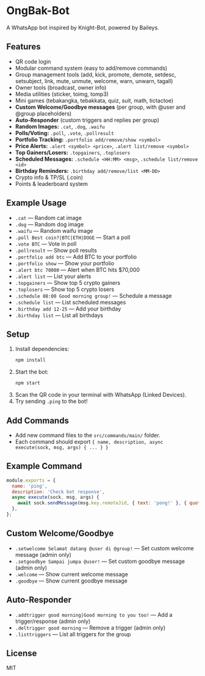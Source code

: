 # OngBak-Bot

A WhatsApp bot inspired by Knight-Bot, powered by Baileys.

## Features
- QR code login
- Modular command system (easy to add/remove commands)
- Group management tools (add, kick, promote, demote, setdesc, setsubject, link, mute, unmute, welcome, warn, unwarn, tagall)
- Owner tools (broadcast, owner info)
- Media utilities (sticker, toimg, tomp3)
- Mini games (tebakangka, tebakkata, quiz, suit, math, tictactoe)
- **Custom Welcome/Goodbye messages** (per group, with @user and @group placeholders)
- **Auto-Responder** (custom triggers and replies per group)
- **Random Images:** `.cat`, `.dog`, `.waifu`
- **Polls/Voting:** `.poll`, `.vote`, `.pollresult`
- **Portfolio Tracking:** `.portfolio add/remove/show <symbol>`
- **Price Alerts:** `.alert <symbol> <price>`, `.alert list/remove <symbol>`
- **Top Gainers/Losers:** `.topgainers`, `.toplosers`
- **Scheduled Messages:** `.schedule <HH:MM> <msg>`, `.schedule list/remove <id>`
- **Birthday Reminders:** `.birthday add/remove/list <MM-DD>`
- Crypto info & TP/SL (.coin)
- Points & leaderboard system

## Example Usage
- `.cat` — Random cat image
- `.dog` — Random dog image
- `.waifu` — Random waifu image
- `.poll Best coin?|BTC|ETH|DOGE` — Start a poll
- `.vote BTC` — Vote in poll
- `.pollresult` — Show poll results
- `.portfolio add btc` — Add BTC to your portfolio
- `.portfolio show` — Show your portfolio
- `.alert btc 70000` — Alert when BTC hits $70,000
- `.alert list` — List your alerts
- `.topgainers` — Show top 5 crypto gainers
- `.toplosers` — Show top 5 crypto losers
- `.schedule 08:00 Good morning group!` — Schedule a message
- `.schedule list` — List scheduled messages
- `.birthday add 12-25` — Add your birthday
- `.birthday list` — List all birthdays

## Setup

1. Install dependencies:
   ```bash
   npm install
   ```
2. Start the bot:
   ```bash
   npm start
   ```
3. Scan the QR code in your terminal with WhatsApp (Linked Devices).
4. Try sending `.ping` to the bot!

## Add Commands
- Add new command files to the `src/commands/main/` folder.
- Each command should export `{ name, description, async execute(sock, msg, args) { ... } }`

## Example Command
```js
module.exports = {
  name: 'ping',
  description: 'Check bot response',
  async execute(sock, msg, args) {
    await sock.sendMessage(msg.key.remoteJid, { text: 'pong!' }, { quoted: msg });
  },
};
```

## Custom Welcome/Goodbye
- `.setwelcome Selamat datang @user di @group!` — Set custom welcome message (admin only)
- `.setgoodbye Sampai jumpa @user!` — Set custom goodbye message (admin only)
- `.welcome` — Show current welcome message
- `.goodbye` — Show current goodbye message

## Auto-Responder
- `.addtrigger good morning|Good morning to you too!` — Add a trigger/response (admin only)
- `.deltrigger good morning` — Remove a trigger (admin only)
- `.listtriggers` — List all triggers for the group

## License
MIT 
